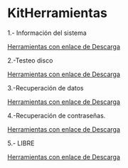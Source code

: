# KitHerramientas

1.- Información del sistema

[Herramientas con enlace de Descarga](modulo0/modulo0.md)

2.-Testeo disco

[Herramientas con enlace de Descarga](modulo1/modulo1.md)

3.-Recuperación de datos

[Herramientas con enlace de Descarga](modulo2/modulo2.md)

4.-Recuperación de contraseñas.

[Herramientas con enlace de Descarga](modulo3/modulo3.md)

5.- LIBRE

[Herramientas con enlace de Descarga](modulo4/modulo4.md)


